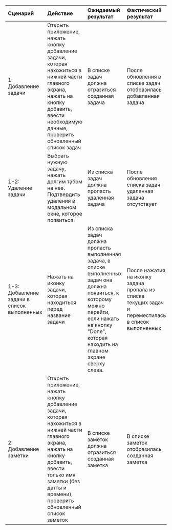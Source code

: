 |Сценарий|Действие|Ожидаемый результат|Фактический результат| Оценка|
|:---|:---|:---|:---|:---|
|1: Добавление задачи | Открыть приложение, нажать кнопку добавление задачи, которая нахожиться в нижней части главного экрана, нажать на кнопку добавить, ввести необходимую данные, проверить обновленный список задач | В списке задач должна отразиться  созданная задача  | После обновления в списке задач отобразилась добавленная задача | Тест пройден |
|1-2: Удаление задачи | Выбрать нужную задачу, нажать долгим табом на нее. Подтвердить удаления в модальном окне, которое появиться.  | Из списка задач должна пропасть удаленная задача  | После обновления списка задач удаленная задача отсутствует | Тест пройден |
|1-3: Добавление задачи в список выполненных | Нажать на иконку задачи, которая находиться перед название задачи | Из списка задач должна пропасть выполненная задача, в списке выполненных задач она должна появиться, к которому можно перейти, если нажать на кнопку "Done", которая находить на главном экране сверху слева. | После нажатия на иконку задача пропала из списка текущих задач и переместилась в список выполненных | Тест пройден |
|2: Добавление заметки |  Открыть приложение, нажать кнопку добавление задачи, которая нахожиться в нижней части главного экрана, нажать на кнопку добавить, ввести только имя заметки (без датты и времени), проверить обновленный список заметок | В списке заметок должна отразиться созданная заметка| В списке заметок отобразилась созданная заметка | Тест пройден |

